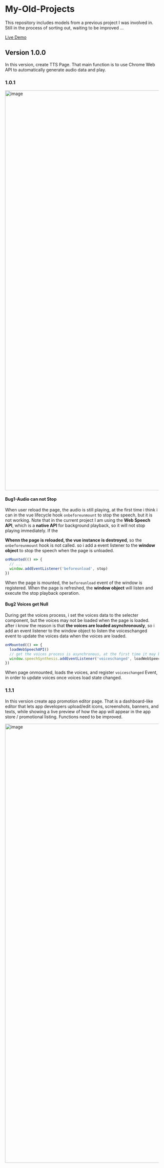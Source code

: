 # My-Old-Projects
This repository includes models from a previous project I was involved in. Still in the process of sorting out, waiting to be improved ...

[Live Demo](https://huabin-zhang-jcy.github.io/my-old-projects/)

## Version 1.0.0
In this version, create TTS Page. That main function is to use Chrome Web API to automatically generate audio data and play.

### 1.0.1

<img width="2556" height="1306" alt="image" src="https://github.com/user-attachments/assets/152fe7af-fda9-4db4-9f5e-0a1b61a46625" />

#### Bug1-Audio can not Stop
When user reload the page, the audio is still playing, at the first time i think i can in the vue lifecycle hook `onbeforeunmount` to stop the speech, but it is not working. Note that in the current project I am using the **Web Speech API**, which is a **native API** for background playback, so it will not stop playing immediately. If the <audio> element plays audio, this situation will not occur.

**Whenn the page is reloaded, the vue instance is destroyed**, so the `onbeforeunmount` hook is not called. so i add a event listener to the **window object** to stop the speech when the page is unloaded. 

```js
onMounted(() => {
  // ...
  window.addEventListener('beforeunload', stop) 
})
```

When the page is mounted, the `beforeunload` event of the window is registered. When the page is refreshed, the **window object** will listen and execute the stop playback operation.

#### Bug2 Voices get Null
During get the voices process, i set the voices data to the selecter component, but the voices may not be loaded when the page is loaded. after i know the reason is that **the voices are loaded asynchronously**, so i add an event listener to the window object to listen the voiceschanged event to update the voices data when the voices are loaded.

```js
onMounted(() => {
  loadWebSpeechAPI()
  // get the voices process is asynchronous, at the first time it may be empty. when the voices are loaded, the voiceschanged enent will be triggered.
  window.speechSynthesis.addEventListener('voiceschanged', loadWebSpeechAPI)
})
```

When page onmounted, loads the voices, and register `voiceschanged` Event, in order to update voices once voices load state changed.

### 1.1.1

In this version create app promotion editor page. That is a dashboard-like editor that lets app developers upload/edit icons, screenshots, banners, and texts, while showing a live preview of how the app will appear in the app store / promotional listing. Functions need to be improved.

<img width="2570" height="1434" alt="image" src="https://github.com/user-attachments/assets/d03dfb1f-e719-4dfd-890e-e5a10730df91" />


